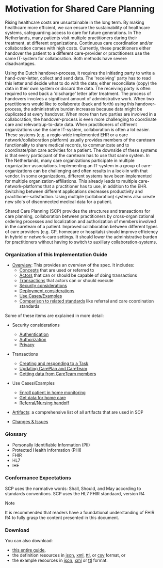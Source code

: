 
# Motivation for Shared Care Planning
Rising healthcare costs are unsustainable in the long term. By making healthcare more efficient, we can ensure the sustainability of healthcare systems, safeguarding access to care for future generations. In The Netherlands, many patients visit multiple practitioners during their treatment, at different organizations. Continuous care coordination and/or collaboration comes with high costs. Currently, these practitioners either handover the patient to a different care-provider or practitioners use the same IT-system for collaboration. Both methods have severe disadvantages. 

Using the Dutch handover-process, it requires the initiating party to write a hand-over-letter, collect and send data. The 'receiving' party has to read this letter and decide what to do with the data; either reconciliate (copy) the data in their own system or discard the data. The receiving party is often required to send back a 'discharge' letter after treatment. The process of handovers involves a significant amount of administrative work. When two practitioners would like to collaborate (back and forth) using this handover-process, the administrative burden increases because data might be duplicated at every handover. When more than two parties are involved in a collaboration, the handover-process is even more challenging to coordinate care and relevant/up-to-date data.
When practitioners of different organizations use the same IT-system, collaboration is often a lot easier. These systems (e.g. a regio-wide implemented EHR or a care network/collaboration platform) usually provides members of the careteam functionality to share medical records, to communicate and to coordinate/plan care activities for a patient. The downside of these systems is that every participant of the careteam has to use that same system. In The Netherlands, many care organizations participate in multiple organization-associations. Implementing an IT-system in a group of care-organizations can be challenging and often results in a lock-in with that vendor. In some organizations, different systems have been implemented for multiple organization-affiliations. This already leads to multiple care-network-platforms that a practitioner has to use, in addition to the EHR. Switching between different applications decreases productivity and practitioner-satisfaction. Using multiple (collaboration) systems also create new silo's of disconnected medical data for a patient.

Shared Care Planning (SCP) provides the structures and transactions for care
planning, collaboration between practitioners by cross-organizational ordering processes and localization and authorization of members involved in the careteam of a patient. Improved collaboration between different types of care providers (e.g. GP, homecare or hospitals) should improve efficiency in hybrid or network-care settings. It should lower the administrative burden for practitioners without having to switch to auxillary collaboration-systems.


### Organization of this Implementation Guide

- [Overview](./overview.html): This provides an overview of the spec. It includes:
    - [Concepts](./overview.html#concepts) that are used or referred to
    - [Actors](./overview.html#actors) that can or should be capable of doing transactions
    - [Transactions](./overview.html#transactions) that actors can or should execute
    - [Security considerations](./overview.html#security-considerations)
    - [Deployment considerations](./overview.html#deployment-considerations)
    - [Use Cases/Examples](./overview.html#usecases)
    - [Comparison to related standards](./overview.html#related-standards) like referral and care coordination standards

Some of these items are explained in more detail: 

- Security considerations
  - [Authentication](authentication.html)
  - [Authorization](authorization.html)
  - [Privacy](privacy.html)

- Transactions
    - [Creating and responding to a Task](./transaction-task-negotiation.html)
    - [Updating CarePlan and CareTeam](./transaction-careplan-careteam-mngt.html)
    - [Getting data from CareTeam members](./transaction-discovery.html)


- Use Cases/Examples

    - [Enroll patient in home monitoring](./usecase-enrollment.html)
    - [Get data for home care](./usecase-view-all-data.html)
    - [Referral/Nursing handoff](./usecase-nursing-handoff.html)

- [Artifacts](./artifacts.html): a comprehensive list of all artifacts that are used in SCP 

- [Changes & Issues](history.html)


### Glossary
- Personally Identifiable Information (PII) 
- Protected Health Information (PHI)
- FHIR
- HL7
- IHE



### Conformance Expectations

SCP uses the normative words: Shall, Should, and May according to standards conventions. 
SCP uses the HL7 FHIR standaard, version R4

> [!NOTE]
> It is recommended that readers have a foundational understanding of FHIR R4 to fully grasp the content presented in this document. 



<!-- add other conventions -->

### Download 

You can also download:

* [this entire guide](full-ig.zip),
* the definition resources in [json](definitions.json.zip), [xml](definitions.xml.zip), [ttl](definitions.ttl.zip), or [csv](csvs.zip) format, or
* the example resources in [json](examples.json.zip), [xml](examples.xml.zip) or [ttl](examples.ttl.zip) format.
